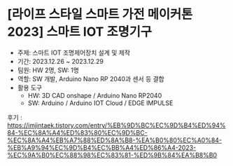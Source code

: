 # [라이프 스타일 스마트 가전 메이커톤 2023] 스마트 IOT 조명기구
- 주제: 스마트 IOT 조명제어장치 설계 및 제작
- 기간: 2023.12.26 ~ 2023.12.29
- 팀원: HW 2명, SW: 1명
- 역할: SW 개발, Arduino Nano RP 2040과 센서 등 결합
- 활용 도구 
  - HW: 3D CAD onshape / Arduino Nano RP2040
  - SW: Arduino / Arduino IOT Cloud / EDGE IMPULSE

후기 : https://imjintaek.tistory.com/entry/%EB%9D%BC%EC%9D%B4%ED%94%84-%EC%8A%A4%ED%83%80%EC%9D%BC-%EC%8A%A4%EB%A7%88%ED%8A%B8-%EA%B0%80%EC%A0%84-%EB%A9%94%EC%9D%B4%EC%BB%A4%ED%86%A4-2023-%EC%9A%B0%EC%88%98%EC%83%81-%ED%9B%84%EA%B8%B0
